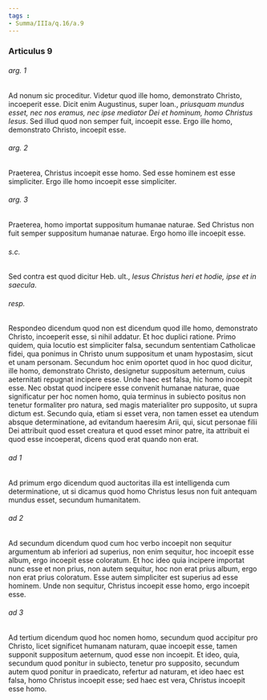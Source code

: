 ```yaml
---
tags : 
- Summa/IIIa/q.16/a.9
---
```


### Articulus 9

###### arg. 1
Ad nonum sic proceditur. Videtur quod ille homo, demonstrato Christo, incoeperit esse. Dicit enim Augustinus, super Ioan., *priusquam mundus esset, nec nos eramus, nec ipse mediator Dei et hominum, homo Christus Iesus*. Sed illud quod non semper fuit, incoepit esse. Ergo ille homo, demonstrato Christo, incoepit esse.

###### arg. 2
Praeterea, Christus incoepit esse homo. Sed esse hominem est esse simpliciter. Ergo ille homo incoepit esse simpliciter.

###### arg. 3
Praeterea, homo importat suppositum humanae naturae. Sed Christus non fuit semper suppositum humanae naturae. Ergo homo ille incoepit esse.

###### s.c.
Sed contra est quod dicitur Heb. ult., *Iesus Christus heri et hodie, ipse et in saecula*.

###### resp.
Respondeo dicendum quod non est dicendum quod ille homo, demonstrato Christo, incoeperit esse, si nihil addatur. Et hoc duplici ratione. Primo quidem, quia locutio est simpliciter falsa, secundum sententiam Catholicae fidei, qua ponimus in Christo unum suppositum et unam hypostasim, sicut et unam personam. Secundum hoc enim oportet quod in hoc quod dicitur, ille homo, demonstrato Christo, designetur suppositum aeternum, cuius aeternitati repugnat incipere esse. Unde haec est falsa, hic homo incoepit esse. Nec obstat quod incipere esse convenit humanae naturae, quae significatur per hoc nomen homo, quia terminus in subiecto positus non tenetur formaliter pro natura, sed magis materialiter pro supposito, ut supra dictum est. Secundo quia, etiam si esset vera, non tamen esset ea utendum absque determinatione, ad evitandum haeresim Arii, qui, sicut personae filii Dei attribuit quod esset creatura et quod esset minor patre, ita attribuit ei quod esse incoeperat, dicens quod erat quando non erat.

###### ad 1
Ad primum ergo dicendum quod auctoritas illa est intelligenda cum determinatione, ut si dicamus quod homo Christus Iesus non fuit antequam mundus esset, secundum humanitatem.

###### ad 2
Ad secundum dicendum quod cum hoc verbo incoepit non sequitur argumentum ab inferiori ad superius, non enim sequitur, hoc incoepit esse album, ergo incoepit esse coloratum. Et hoc ideo quia incipere importat nunc esse et non prius, non autem sequitur, hoc non erat prius album, ergo non erat prius coloratum. Esse autem simpliciter est superius ad esse hominem. Unde non sequitur, Christus incoepit esse homo, ergo incoepit esse.

###### ad 3
Ad tertium dicendum quod hoc nomen homo, secundum quod accipitur pro Christo, licet significet humanam naturam, quae incoepit esse, tamen supponit suppositum aeternum, quod esse non incoepit. Et ideo, quia, secundum quod ponitur in subiecto, tenetur pro supposito, secundum autem quod ponitur in praedicato, refertur ad naturam, et ideo haec est falsa, homo Christus incoepit esse; sed haec est vera, Christus incoepit esse homo.

